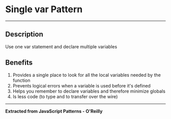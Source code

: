**Single var Pattern**
==================
----------
Description
-----------
Use one var statement and declare multiple variables

Benefits
--------
1) Provides a single place to look for all the local variables needed by the function
2) Prevents logical errors when a variable is used before it's defined
3) Helps you remember to declare variables and therefore minimize globals
4) Is less code (to type and to transfer over the wire)

----------
**Extracted from JavaScript Patterns - O'Reilly**
